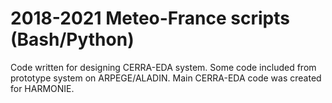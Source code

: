 # 2018-2021 Meteo-France scripts (Bash/Python)

Code written for designing CERRA-EDA system.
Some code included from prototype system on ARPEGE/ALADIN.
Main CERRA-EDA code was created for HARMONIE.
